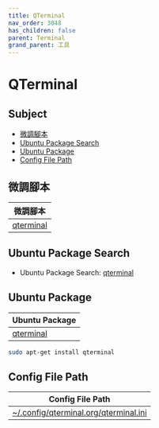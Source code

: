 ```yaml
---
title: QTerminal
nav_order: 3048
has_children: false
parent: Terminal
grand_parent: 工具
---
```



# QTerminal


## Subject

* [微調腳本](#微調腳本)
* [Ubuntu Package Search](#ubuntu-package-search)
* [Ubuntu Package](#ubuntu-package)
* [Config File Path](#config-file-path)


## 微調腳本

| 微調腳本 |
| --- |
| [qterminal](https://github.com/samwhelp/lubuntu-adjustment/tree/main/prototype/main/tool-config/part/qterminal) |


## Ubuntu Package Search

* Ubuntu Package Search: [qterminal](https://packages.ubuntu.com/search?keywords=qterminal)


## Ubuntu Package

| Ubuntu Package |
| -------------- |
| [qterminal](https://packages.ubuntu.com/noble/qterminal) |

``` sh
sudo apt-get install qterminal
```


## Config File Path

| Config File Path |
| ---------------- |
| [~/.config/qterminal.org/qterminal.ini](https://github.com/samwhelp/lubuntu-adjustment/tree/main/prototype/main/tool-config/part/qterminal/asset/overlay/etc/skel/.config/qterminal.org/qterminal.ini) |
